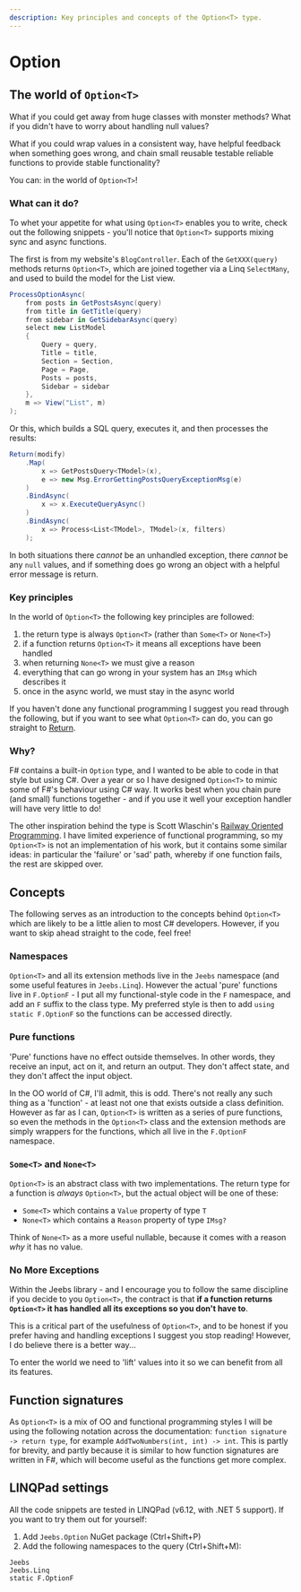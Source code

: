 ```yaml
---
description: Key principles and concepts of the Option<T> type.
---
```


# Option

## The world of `Option<T>`

What if you could get away from huge classes with monster methods? What if you didn't have to worry about handling null values?

What if you could wrap values in a consistent way, have helpful feedback when something goes wrong, and chain small reusable testable reliable functions to provide stable functionality?

You can: in the world of `Option<T>`!

### What can it do?

To whet your appetite for what using `Option<T>` enables you to write, check out the following snippets - you'll notice that `Option<T>` supports mixing sync and async functions.

The first is from my website's `BlogController`. Each of the `GetXXX(query)` methods returns `Option<T>`, which are joined together via a Linq `SelectMany`, and used to build the model for the List view.

```csharp
ProcessOptionAsync(
    from posts in GetPostsAsync(query)
    from title in GetTitle(query)
    from sidebar in GetSidebarAsync(query)
    select new ListModel
    {
        Query = query,
        Title = title,
        Section = Section,
        Page = Page,
        Posts = posts,
        Sidebar = sidebar
    },
    m => View("List", m)
);
```

Or this, which builds a SQL query, executes it, and then processes the results:

```csharp
Return(modify)
    .Map(
        x => GetPostsQuery<TModel>(x),
        e => new Msg.ErrorGettingPostsQueryExceptionMsg(e)
    )
    .BindAsync(
        x => x.ExecuteQueryAsync()
    )
    .BindAsync(
        x => Process<List<TModel>, TModel>(x, filters)
    );
```

In both situations there _cannot_ be an unhandled exception, there _cannot_ be any `null` values, and if something does go wrong an object with a helpful error message is return.

### Key principles

In the world of `Option<T>` the following key principles are followed:

1. the return type is always `Option<T>` (rather than `Some<T>` or `None<T>`)
2. if a function returns `Option<T>` it means all exceptions have been handled
3. when returning `None<T>` we must give a reason
4. everything that can go wrong in your system has an `IMsg` which describes it
5. once in the async world, we must stay in the async world

If you haven't done any functional programming I suggest you read through the following, but if you want to see what `Option<T>` can do, you can go straight to [Return](https://app.gitbook.com/s/-Mi5pDpMOYrYPG416z1j/return).

### Why?

F# contains a built-in `Option` type, and I wanted to be able to code in that style but using C#. Over a year or so I have designed `Option<T>` to mimic some of F#'s behaviour using C# way. It works best when you chain pure (and small) functions together - and if you use it well your exception handler will have very little to do!

The other inspiration behind the type is Scott Wlaschin's [Railway Oriented Programming](https://fsharpforfunandprofit.com/posts/against-railway-oriented-programming/). I have limited experience of functional programming, so my `Option<T>` is not an implementation of his work, but it contains some similar ideas: in particular the 'failure' or 'sad' path, whereby if one function fails, the rest are skipped over.

## Concepts

The following serves as an introduction to the concepts behind `Option<T>` which are likely to be a little alien to most C# developers. However, if you want to skip ahead straight to the code, feel free!

### Namespaces

`Option<T>` and all its extension methods live in the `Jeebs` namespace (and some useful features in `Jeebs.Linq`). However the actual 'pure' functions live in `F.OptionF` - I put all my functional-style code in the `F` namespace, and add an `F` suffix to the class type. My preferred style is then to add `using static F.OptionF` so the functions can be accessed directly.

### Pure functions

'Pure' functions have no effect outside themselves. In other words, they receive an input, act on it, and return an output. They don't affect state, and they don't affect the input object.

In the OO world of C#, I'll admit, this is odd. There's not really any such thing as a 'function' - at least not one that exists outside a class definition. However as far as I can, `Option<T>` is written as a series of pure functions, so even the methods in the `Option<T>` class and the extension methods are simply wrappers for the functions, which all live in the `F.OptionF` namespace.

### `Some<T>` and `None<T>`

`Option<T>` is an abstract class with two implementations. The return type for a function is _always_ `Option<T>`, but the actual object will be one of these:

* `Some<T>` which contains a `Value` property of type `T`
* `None<T>` which contains a `Reason` property of type `IMsg?`

Think of `None<T>` as a more useful nullable, because it comes with a reason _why_ it has no value.

### No More Exceptions

Within the Jeebs library - and I encourage you to follow the same discipline if you decide to you `Option<T>`, the contract is that **if a function returns `Option<T>` it has handled all its exceptions so you don't have to**.

This is a critical part of the usefulness of `Option<T>`, and to be honest if you prefer having and handling exceptions I suggest you stop reading! However, I do believe there is a better way...

To enter the world we need to 'lift' values into it so we can benefit from all its features.

## Function signatures

As `Option<T>` is a mix of OO and functional programming styles I will be using the following notation across the documentation: `function signature -> return type`, for example `AddTwoNumbers(int, int) -> int`. This is partly for brevity, and partly because it is similar to how function signatures are written in F#, which will become useful as the functions get more complex.

## LINQPad settings

All the code snippets are tested in LINQPad (v6.12, with .NET 5 support). If you want to try them out for yourself:

1. Add `Jeebs.Option` NuGet package (Ctrl+Shift+P)
2. Add the following namespaces to the query (Ctrl+Shift+M):

```
Jeebs
Jeebs.Linq
static F.OptionF
```
